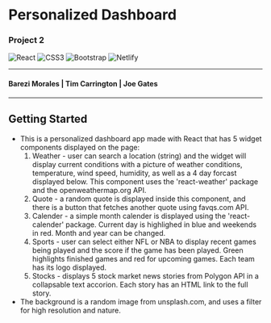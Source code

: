 # Personalized Dashboard
### Project 2
![React](https://img.shields.io/badge/react-%2320232a.svg?style=for-the-badge&logo=react&logoColor=%2361DAFB) ![CSS3](https://img.shields.io/badge/css3-%231572B6.svg?style=for-the-badge&logo=css3&logoColor=white) ![Bootstrap](https://img.shields.io/badge/bootstrap-%23563D7C.svg?style=for-the-badge&logo=bootstrap&logoColor=white) ![Netlify](https://img.shields.io/badge/netlify-%23000000.svg?style=for-the-badge&logo=netlify&logoColor=#00C7B7)
***
#### Barezi Morales | Tim Carrington | Joe Gates
***
## Getting Started
* This is a personalized dashboard app made with React that has 5 widget components displayed on the page:
    1. Weather - user can search a location (string) and the widget will display current conditions with a picture of weather conditions, temperature, wind speed, humidity, as well as a 4 day forcast displayed below. This component uses the 'react-weather' package and the openweathermap.org API.
    2. Quote - a random quote is displayed inside this component, and there is a button that fetches another quote using favqs.com API.
    3. Calender - a simple month calender is displayed using the 'react-calender' package. Current day is highlighed in blue and weekends in red. Month and year can be changed.
    4. Sports - user can select either NFL or NBA to display recent games being played and the score if the game has been played. Green highlights finished games and red for upcoming games. Each team has its logo displayed.
    5. Stocks - displays 5 stock market news stories from Polygon API in a collapsable text accorion. Each story has an HTML link to the full story.
* The background is a random image from unsplash.com, and uses a filter for high resolution and nature.


